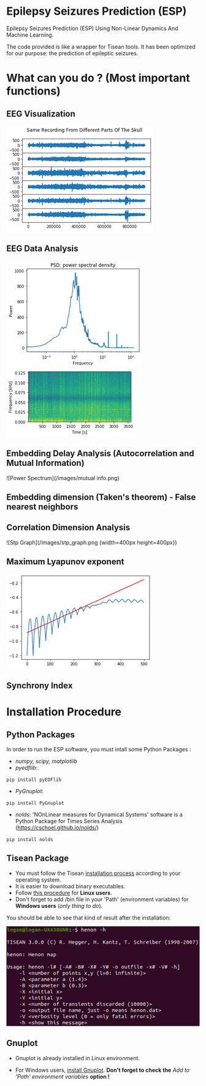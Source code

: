 # Epilepsy Seizures Prediction (ESP)
Epilepsy Seizures Prediction (ESP) Using Non-Linear Dynamics And Machine Learning.

The code provided is like a wrapper for Tisean tools. It has been optimized for our purpose: the prediction of epileptic seizures.

# What can you do ? (Most important functions)

## EEG Visualization 

![Data Visualization](/images/all_data_skull.png)

## EEG Data Analysis

![Power Spectrum](/images/power_spectrum.png)
![Spectogram](/images/spectogram.png)

## Embedding Delay Analysis (Autocorrelation and Mutual Information)

![Power Spectrum](/images/mutual info.png)

## Embedding dimension (Taken's theorem) - False nearest neighbors

## Correlation Dimension Analysis

![Stp Graph](/images/stp_graph.png {width=400px height=400px})

## Maximum Lyapunov exponent

![Maximum Lyapunov Exponent](/images/lyap.png)

## Synchrony Index

# Installation Procedure

## Python Packages

In order to run the ESP software, you must intall some Python Packages :

- _numpy, scipy, matplotlib_
- _pyedflib_:
```
pip install pyEDFlib
```
- _PyGnuplot_:
```
pip install PyGnuplot
```
- _nolds_: 'NOnLinear measures for Dynamical Systems' software is a Python Package for Times Series Analysis (https://cschoel.github.io/nolds/)
```
pip install nolds
```
## Tisean Package

- You must follow the Tisean [installation process](https://www.pks.mpg.de/~tisean/archive_3.0.0.html) according to your operating system. 
- It is easier to download binary executables. 
- Follow [this procedure](https://www.pks.mpg.de/~tisean/Tisean_3.0.1/index.html) for **Linux users**.
- Don't forget to add /bin file in your 'Path' (environment variables) for **Windows users** (_only thing to do_).

You should be able to see that kind of result after the installation:

![Henon -h shell command](/images/install_Tisean.png)

## Gnuplot

- Gnuplot is already installed in Linux environment. 

- For Windows users, [install Gnuplot](https://sourceforge.net/projects/gnuplot/files/). 
**Don't forget to check the** _Add to 'Path' environment variables_ **option !**
